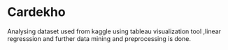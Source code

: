 # Cardekho
Analysing dataset used from kaggle using tableau visualization tool ,linear regresssion and further data mining and preprocessing is done.
